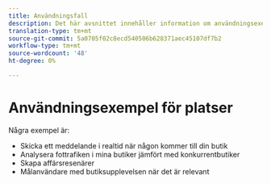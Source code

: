 ```yaml
---
title: Användningsfall
description: Det här avsnittet innehåller information om användningsexempel för Platser.
translation-type: tm+mt
source-git-commit: 5a0705f02c8ecd540506b628371aec45107df7b2
workflow-type: tm+mt
source-wordcount: '48'
ht-degree: 0%

---
```



# Användningsexempel för platser

Några exempel är:

* Skicka ett meddelande i realtid när någon kommer till din butik
* Analysera fottrafiken i mina butiker jämfört med konkurrentbutiker
* Skapa affärsresenärer
* Målanvändare med butiksupplevelsen när det är relevant
